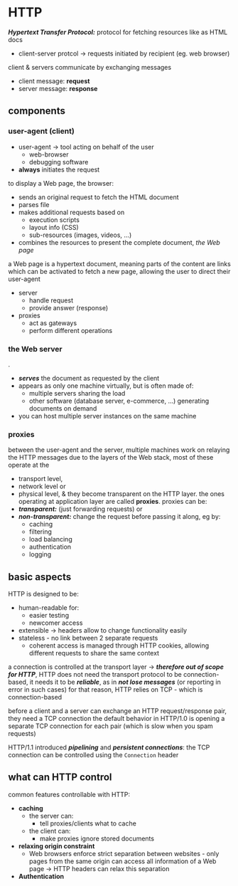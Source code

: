 # HTTP

**_Hypertext Transfer Protocol:_** protocol for fetching resources like as HTML docs
*	client-server protcol -> requests initiated by recipient (eg. web browser)

client & servers communicate by exchanging messages
*	client message: **request**
*	server message: **response**

## components

### user-agent (client)
	
* user-agent -> tool acting on behalf of the user
	* web-browser
	* debugging software
* **always** initiates the request

to display a Web page, the browser:
* sends an original request to fetch the HTML document
* parses file
* makes additional requests based on 
	* execution scripts
	* layout info (CSS)
	* sub-resources (images, videos, ...)
* combines the resources to present the complete document, _the Web page_

a Web page is a hypertext document, meaning parts of the content are links which can be activated to fetch a new page, allowing the user to direct their user-agent

* server
	* handle request
	* provide answer (response)
* proxies
	* act as gateways
	* perform different operations

### the Web server
.
* **_serves_** the document as requested by the client
* appears as only one machine virtually, but is often made of:
	* multiple servers sharing the load
	* other software (database server, e-commerce, ...) generating documents on demand
* you can host multiple server instances on the same machine

### proxies

between the user-agent and the server, multiple machines work on relaying the HTTP messages
due to the layers of the Web stack, most of these operate at the
* transport level,
* network level or
* physical level,
& they become transparent on the HTTP layer.
the ones operating at application layer are called **proxies**.
proxies can be:
* **_transparent:_** (just forwarding requests) or
* **_non-transparent:_** change the request before passing it along, eg by:
	* caching
	* filtering
	* load balancing
	* authentication
	* logging

## basic aspects

HTTP is designed to be:
* human-readable for:
	* easier testing
	* newcomer access
* extensible -> headers allow to change functionality easily
* stateless - no link between 2 separate requests
	* coherent access is managed through HTTP cookies, allowing different requests to share the same context

a connection is controlled at the transport layer -> **_therefore out of scope for HTTP_**, HTTP does not need the transport protocol to be connection-based, it needs it to be **_reliable_**, as in **_not lose messages_** (or reporting in error in such cases)
for that reason, HTTP relies on TCP - which is connection-based

before a client and a server can exchange an HTTP request/response pair, they need a TCP connection
the default behavior in HTTP/1.0 is opening a separate TCP connection for each pair (which is slow when you spam requests)

HTTP/1.1 introduced **_pipelining_** and **_persistent connections_**: the TCP connection can be controlled using the ```Connection``` header

## what can HTTP control

common features controllable with HTTP:
* **caching**
	* the server can:
		* tell proxies/clients what to cache
	* the client can:
		* make proxies ignore stored documents
* **relaxing origin constraint**
	* Web browsers enforce strict separation between websites - only pages from the same origin can access all information of a Web page
	-> HTTP headers can relax this separation
* **Authentication**
